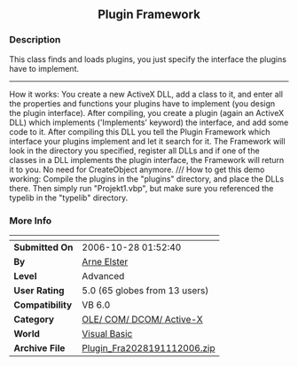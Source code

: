 ﻿<div align="center">

## Plugin Framework


</div>

### Description

This class finds and loads plugins, you just specify the interface the plugins have to implement.

----

How it works: You create a new ActiveX DLL, add a class to it, and enter all the properties and functions your plugins have to implement (you design the plugin interface). After compiling, you create a plugin (again an ActiveX DLL) which implements ('Implements' keyword) the interface, and add some code to it. After compiling this DLL you tell the Plugin Framework which interface your plugins implement and let it search for it. The Framework will look in the directory you specified, register all DLLs and if one of the classes in a DLL implements the plugin interface, the Framework will return it to you. No need for CreateObject anymore. /// How to get this demo working: Compile the plugins in the "plugins" directory, and place the DLLs there. Then simply run "Projekt1.vbp", but make sure you referenced the typelib in the "typelib" directory.
 
### More Info
 


<span>             |<span>
---                |---
**Submitted On**   |2006-10-28 01:52:40
**By**             |[Arne Elster](https://github.com/Planet-Source-Code/PSCIndex/blob/master/ByAuthor/arne-elster.md)
**Level**          |Advanced
**User Rating**    |5.0 (65 globes from 13 users)
**Compatibility**  |VB 6\.0
**Category**       |[OLE/ COM/ DCOM/ Active\-X](https://github.com/Planet-Source-Code/PSCIndex/blob/master/ByCategory/ole-com-dcom-active-x__1-29.md)
**World**          |[Visual Basic](https://github.com/Planet-Source-Code/PSCIndex/blob/master/ByWorld/visual-basic.md)
**Archive File**   |[Plugin\_Fra2028191112006\.zip](https://github.com/Planet-Source-Code/arne-elster-plugin-framework__1-66954/archive/master.zip)








